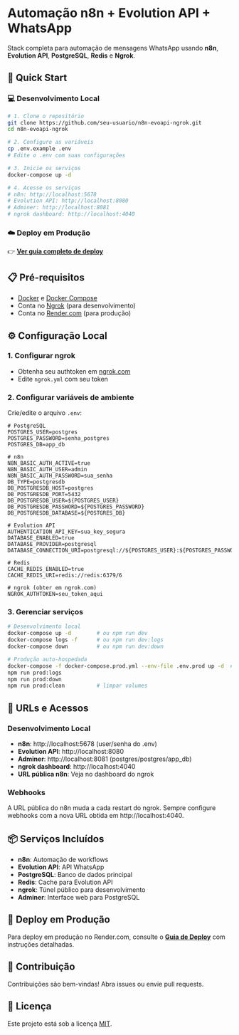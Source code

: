 # Automação n8n + Evolution API + WhatsApp

Stack completa para automação de mensagens WhatsApp usando **n8n**, **Evolution API**, **PostgreSQL**, **Redis** e **Ngrok**.

## 🚀 Quick Start

### 💻 Desenvolvimento Local
```bash
# 1. Clone o repositório
git clone https://github.com/seu-usuario/n8n-evoapi-ngrok.git
cd n8n-evoapi-ngrok

# 2. Configure as variáveis
cp .env.example .env
# Edite o .env com suas configurações

# 3. Inicie os serviços
docker-compose up -d

# 4. Acesse os serviços
# n8n: http://localhost:5678
# Evolution API: http://localhost:8080  
# Adminer: http://localhost:8081
# ngrok dashboard: http://localhost:4040
```

### ☁️ Deploy em Produção
👉 **[Ver guia completo de deploy](./DEPLOY.md)**

## 📋 Pré-requisitos

- [Docker](https://docs.docker.com/get-docker/) e [Docker Compose](https://docs.docker.com/compose/install/)
- Conta no [Ngrok](https://ngrok.com/) (para desenvolvimento)
- Conta no [Render.com](https://render.com/) (para produção)

## ⚙️ Configuração Local

### 1. Configurar ngrok
- Obtenha seu authtoken em [ngrok.com](https://ngrok.com/)
- Edite `ngrok.yml` com seu token

### 2. Configurar variáveis de ambiente
Crie/edite o arquivo `.env`:

```env
# PostgreSQL
POSTGRES_USER=postgres
POSTGRES_PASSWORD=senha_postgres
POSTGRES_DB=app_db

# n8n
N8N_BASIC_AUTH_ACTIVE=true
N8N_BASIC_AUTH_USER=admin
N8N_BASIC_AUTH_PASSWORD=sua_senha
DB_TYPE=postgresdb
DB_POSTGRESDB_HOST=postgres
DB_POSTGRESDB_PORT=5432
DB_POSTGRESDB_USER=${POSTGRES_USER}
DB_POSTGRESDB_PASSWORD=${POSTGRES_PASSWORD}
DB_POSTGRESDB_DATABASE=${POSTGRES_DB}

# Evolution API
AUTHENTICATION_API_KEY=sua_key_segura
DATABASE_ENABLED=true
DATABASE_PROVIDER=postgresql
DATABASE_CONNECTION_URI=postgresql://${POSTGRES_USER}:${POSTGRES_PASSWORD}@postgres:5432/${POSTGRES_DB}

# Redis
CACHE_REDIS_ENABLED=true
CACHE_REDIS_URI=redis://redis:6379/6

# ngrok (obter em ngrok.com)
NGROK_AUTHTOKEN=seu_token_aqui
```

### 3. Gerenciar serviços

```bash
# Desenvolvimento local
docker-compose up -d        # ou npm run dev
docker-compose logs -f      # ou npm run dev:logs  
docker-compose down         # ou npm run dev:down

# Produção auto-hospedada
docker-compose -f docker-compose.prod.yml --env-file .env.prod up -d  # ou npm run prod
npm run prod:logs
npm run prod:down
npm run prod:clean          # limpar volumes
```

## 🔗 URLs e Acessos

### Desenvolvimento Local
- **n8n**: http://localhost:5678 (user/senha do .env)
- **Evolution API**: http://localhost:8080
- **Adminer**: http://localhost:8081 (postgres/postgres/app_db)
- **ngrok dashboard**: http://localhost:4040
- **URL pública n8n**: Veja no dashboard do ngrok

### Webhooks
A URL pública do n8n muda a cada restart do ngrok. Sempre configure webhooks com a nova URL obtida em http://localhost:4040.

## 📦 Serviços Incluídos

- **n8n**: Automação de workflows
- **Evolution API**: API WhatsApp
- **PostgreSQL**: Banco de dados principal
- **Redis**: Cache para Evolution API  
- **ngrok**: Túnel público para desenvolvimento
- **Adminer**: Interface web para PostgreSQL

## 🚀 Deploy em Produção

Para deploy em produção no Render.com, consulte o **[Guia de Deploy](./DEPLOY.md)** com instruções detalhadas.

## 🤝 Contribuição

Contribuições são bem-vindas! Abra issues ou envie pull requests.

## 📄 Licença

Este projeto está sob a licença [MIT](LICENSE).
